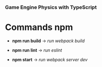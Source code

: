 ### Game Engine Physics with TypeScript

# Commands npm

  * **npm run build** -> _run webpack build_

  * **npm run lint** -> _run eslint_

  * **npm start** -> _run webpack server dev_